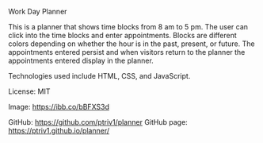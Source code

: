 Work Day Planner

This is a planner that shows time blocks from 8 am to 5 pm.  The user can click into the time blocks and enter appointments.  Blocks are different colors depending on whether the hour is in the past, present, or future.  The appointments entered persist and when visitors return to the planner the appointments entered display in the planner.

Technologies used include HTML, CSS, and JavaScript.

License: MIT

Image: https://ibb.co/bBFXS3d

GitHub: https://github.com/ptriv1/planner
GitHub page: https://ptriv1.github.io/planner/
